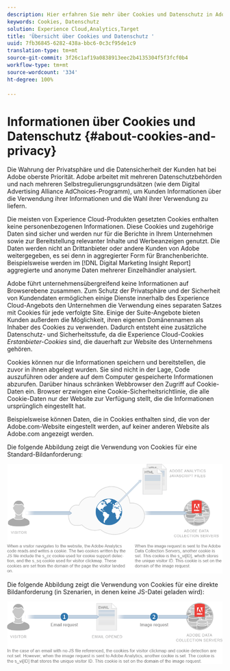 ```yaml
---
description: Hier erfahren Sie mehr über Cookies und Datenschutz in Adobe Experience Cloud-Lösungen und -Services.
keywords: Cookies, Datenschutz
solution: Experience Cloud,Analytics,Target
title: 'Übersicht über Cookies und Datenschutz '
uuid: 7fb36845-6282-438a-bbc6-0c3cf95de1c9
translation-type: tm+mt
source-git-commit: 3f26c1af19a0838913eec2b4135304f5f3fcf0b4
workflow-type: tm+mt
source-wordcount: '334'
ht-degree: 100%

---
```



# Informationen über Cookies und Datenschutz {#about-cookies-and-privacy}

Die Wahrung der Privatsphäre und die Datensicherheit der Kunden hat bei Adobe oberste Priorität. Adobe arbeitet mit mehreren Datenschutzbehörden und nach mehreren Selbstregulierungsgrundsätzen (wie dem Digital Advertising Alliance AdChoices-Programm), um Kunden Informationen über die Verwendung ihrer Informationen und die Wahl ihrer Verwendung zu liefern.

Die meisten von Experience Cloud-Produkten gesetzten Cookies enthalten keine personenbezogenen Informationen. Diese Cookies und zugehörige Daten sind sicher und werden nur für die Berichte in Ihrem Unternehmen sowie zur Bereitstellung relevanter Inhalte und Werbeanzeigen genutzt. Die Daten werden nicht an Drittanbieter oder andere Kunden von Adobe weitergegeben, es sei denn in aggregierter Form für Branchenberichte. Beispielsweise werden im [!DNL Digital Marketing Insight Report] aggregierte und anonyme Daten mehrerer Einzelhändler analysiert.

Adobe führt unternehmensübergreifend keine Informationen auf Browserebene zusammen. Zum Schutz der Privatsphäre und der Sicherheit von Kundendaten ermöglichen einige Dienste innerhalb des Experience Cloud-Angebots den Unternehmen die Verwendung eines separaten Satzes mit Cookies für jede verfolgte Site. Einige der Suite-Angebote bieten Kunden außerdem die Möglichkeit, ihren eigenen Domänennamen als Inhaber des Cookies zu verwenden. Dadurch entsteht eine zusätzliche Datenschutz- und Sicherheitsstufe, da die Experience Cloud-Cookies *Erstanbieter-Cookies* sind, die dauerhaft zur Website des Unternehmens gehören.

Cookies können nur die Informationen speichern und bereitstellen, die zuvor in ihnen abgelegt wurden. Sie sind nicht in der Lage, Code auszuführen oder andere auf dem Computer gespeicherte Informationen abzurufen. Darüber hinaus schränken Webbrowser den Zugriff auf Cookie-Daten ein. Browser erzwingen eine Cookie-Sicherheitsrichtlinie, die alle Cookie-Daten nur der Website zur Verfügung stellt, die die Informationen ursprünglich eingestellt hat.

Beispielsweise können Daten, die in Cookies enthalten sind, die von der Adobe.com-Website eingestellt werden, auf keiner anderen Website als Adobe.com angezeigt werden.

Die folgende Abbildung zeigt die Verwendung von Cookies für eine Standard-Bildanforderung:

![](assets/CookiesProcessGraphic-01.png)

Die folgende Abbildung zeigt die Verwendung von Cookies für eine direkte Bildanforderung (in Szenarien, in denen keine JS-Datei geladen wird):

![](assets/CookiesProcessGraphic2.png)


